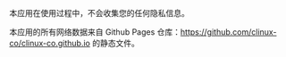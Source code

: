 本应用在使用过程中，不会收集您的任何隐私信息。

本应用的所有网络数据来自 Github Pages 仓库：https://github.com/clinux-co/clinux-co.github.io 的静态文件。

